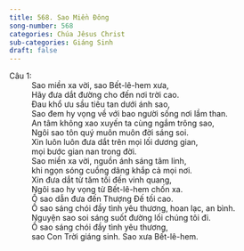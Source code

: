 ```yaml
---
title: 568. Sao Miền Đông
song-number: 568
categories: Chúa Jêsus Christ
sub-categories: Giáng Sinh
draft: false
---
```

<dl><dt>Câu 1:</dt><dd data-verse="1">Sao miền xa vời, sao Bết-lê-hem xưa, <br/>Hãy đưa dắt đường cho đến nơi trời cao. <br/>Đau khổ ưu sầu tiêu tan dưới ánh sao, <br/>Sao đem hy vọng về với bao người sống nơi lầm than. <br/>An tâm không xao xuyến ta cùng ngắm trông sao, <br/>Ngôi sao tôn quý muôn muôn đời sáng soi. <br/>Xin luôn luôn đưa dắt trên mọi lối dương gian, <br/>mọi bước gian nan trong đời. <br/>Sao miền xa vời, nguồn ánh sáng tâm linh, <br/>khi ngọn sóng cuồng dâng khắp cả mọi nơi. <br/>Xin đưa dắt từ tăm tối đến vinh quang, <br/>Ngôi sao hy vọng từ Bết-lê-hem chốn xa. <br/>Ồ sao dẫn đưa đến Thượng Đế tối cao. <br/>Ồ sao sáng chói đầy tình yêu thương, hoan lạc, an bình. <br/>Nguyện sao soi sáng suốt đường lối chúng tôi đi. <br/>Ồ sao sáng chói đầy tình yêu thương, <br/>sao Con Trời giáng sinh. Sao xưa Bết-lê-hem. </dd></dl>
